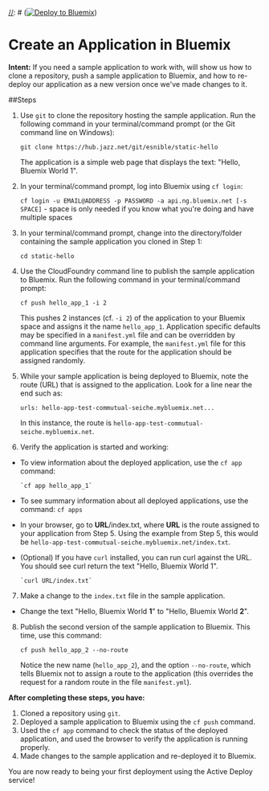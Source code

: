 [//]: # ([![Deploy to Bluemix](https://bluemix.net/deploy/button.png)](https://bluemix.net/deploy?repository=https://github.com/IBM-Bluemix/active-deploy-lab))

[//]: # (Deal with containers here eventually)

# Create an Application in Bluemix

**Intent:** If you need a sample application to work with, will show us how to clone a repository, push a sample application to Bluemix, and how to re-deploy our application as a new version once we've made changes to it.

##Steps

1. Use `git` to clone the repository hosting the sample application. Run the following command in your terminal/command prompt (or the Git command line on Windows):

    `git clone https://hub.jazz.net/git/esnible/static-hello`

    The application is a simple web page that displays the text: "Hello, Bluemix World 1".

2. In your terminal/command prompt, log into Bluemix using `cf login`:

    `cf login -u EMAIL@ADDRESS -p PASSWORD -a api.ng.bluemix.net [-s SPACE]` - space is only needed if you know what you're doing and have multiple spaces

3. In your terminal/command prompt, change into the directory/folder containing the sample application you cloned in Step 1:

    `cd static-hello`

4. Use the CloudFoundry command line to publish the sample application to Bluemix. Run the following command in your terminal/command prompt:

    `cf push hello_app_1 -i 2`

    This pushes 2 instances (cf. `-i 2`) of the application to your Bluemix space and assigns it the name `hello_app_1`.
    Application specific defaults may be specified in a `manifest.yml` file and can be overridden by command line arguments.
    For example, the `manifest.yml` file for this application specifies that the route for the application should be assigned randomly.

5. While your sample application is being deployed to Bluemix, note the route (URL) that is assigned to the application. Look for a line near the end such as:

    `urls: hello-app-test-commutual-seiche.mybluemix.net...`

    In this instance, the route is `hello-app-test-commutual-seiche.mybluemix.net`.

6. Verify the application is started and working:
  * To view information about the deployed application, use the `cf app` command:

        `cf app hello_app_1`
  * To see summary information about all deployed applications, use the command: `cf apps`
  * In your browser, go to **URL**/index.txt, where **URL** is the route assigned to your application from Step 5. Using the example from Step 5, this would be `hello-app-test-commutual-seiche.mybluemix.net/index.txt`.
  * (Optional) If you have `curl` installed, you can run curl against the URL. You should see curl return the text "Hello, Bluemix World 1".

        `curl URL/index.txt`
7. Make a change to the `index.txt` file in the sample application.
  * Change the text "Hello, Bluemix World **1**" to "Hello, Bluemix World **2**".

8. Publish the second version of the sample application to Bluemix. This time, use this command:

    `cf push hello_app_2 --no-route`

    Notice the new name (`hello_app_2`), and the option `--no-route`, which tells Bluemix not to assign a route to the application (this overrides the request for a random route in the file `manifest.yml`).

**After completing these steps, you have:**
1. Cloned a repository using `git`.
2. Deployed a sample application to Bluemix using the `cf push` command.
3. Used the `cf app` command to check the status of the deployed application, and used the browser to verify the application is running properly.
4. Made changes to the sample application and re-deployed it to Bluemix.

You are now ready to being your first deployment using the Active Deploy service!
